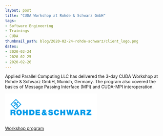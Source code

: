 ```yaml
---
layout: post
title: "CUDA Workshop at Rohde & Schwarz GmbH"
tags:
- Software Engineering
- Trainings
- CUDA
thumbnail_path: blog/2020-02-24-rohde-schwarz/client_logo.png
dates:
- 2020-02-24
- 2020-02-25
- 2020-02-26
---
```


Applied Parallel Computing LLC has delivered the 3-day CUDA Workshop at Rohde & Schwarz GmbH, Munich, Germany. The program also covered the basics of Message Passing Interface (MPI) and CUDA-MPI interoperation.

![alt text](\assets\img\blog\2020-02-24-rohde-schwarz\client_logo.png "Logo Title Text 1")

[Workshop program](\assets\img\blog\2020-02-24-rohde-schwarz\program.pdf)
